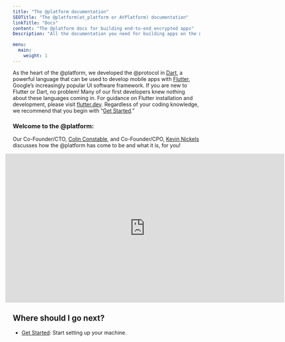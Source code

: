 ```yaml
---
title: "The @platform documentation"
SEOTitle: "The @platform(at_platform or AtPlatform) documentation"
linkTitle: "Docs"
content: "The @platform docs for building end-to-end encrypted apps"
Description: "All the documentation you need for building apps on the @platform"

menu:
  main:
    weight: 1
---
```


<style>
.video_box{
    position:relative;
    top:0;
    left:-20px;
    width:750px;
    height:400px;
}

  @media only screen and (max-width: 762px) {
      .video_box{
        margin-left: 40px;
        margin-top: -100px;
        margin-bottom: -100px;
        height: 500px;
        width: 500px;
      }
    }

    @media only screen and (max-width: 500px) {
      .video_box{
        width: 400px;
      }
    }

       @media only screen and (max-width: 400px) {
      .video_box{
        width: 300px;
      }
    }
</style>

As the heart of the @platform, we developed the @protocol in [Dart](https://dart.dev/), a powerful language that can be used to develop mobile apps with [Flutter](https://flutter.dev/), Google’s increasingly popular UI software framework. If you are new to Flutter or Dart, no problem! Many of our first developers knew nothing about these languages coming in. For guidance on Flutter installation and development, please visit [flutter.dev](https://flutter.dev). Regardless of your coding knowledge, we recommend that you begin with “[Get Started](/docs/get-started/).”

### Welcome to the @platform:

Our Co-Founder/CTO, [Colin Constable](https://www.linkedin.com/in/colinconstable/), and Co-Founder/CPO, [Kevin Nickels](https://www.linkedin.com/in/nickelskevin/) discusses how the @platform has come to be and what it is, for you!

<iframe src="https://player.vimeo.com/video/670362764?h=62b7237cf2&title=false&dnt=true&byline=false" class="video-frame video_box" frameborder="0" allow="autoplay; fullscreen" allowfullscreen="true"></iframe>

## Where should I go next?

- [Get Started](/docs/get-started/): Start setting up your machine.
